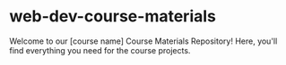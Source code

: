 # web-dev-course-materials
Welcome to our [course name] Course Materials Repository! Here, you'll find everything you need for the course projects.
